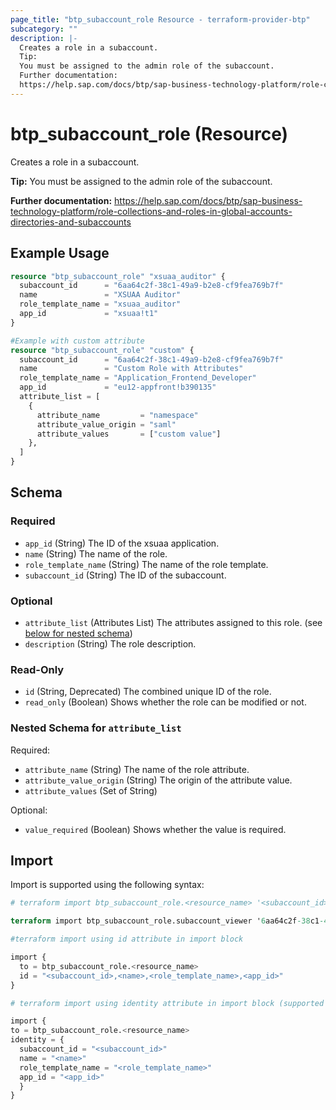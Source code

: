 ```yaml
---
page_title: "btp_subaccount_role Resource - terraform-provider-btp"
subcategory: ""
description: |-
  Creates a role in a subaccount.
  Tip:
  You must be assigned to the admin role of the subaccount.
  Further documentation:
  https://help.sap.com/docs/btp/sap-business-technology-platform/role-collections-and-roles-in-global-accounts-directories-and-subaccounts
---
```


# btp_subaccount_role (Resource)

Creates a role in a subaccount.

__Tip:__
You must be assigned to the admin role of the subaccount.

__Further documentation:__
<https://help.sap.com/docs/btp/sap-business-technology-platform/role-collections-and-roles-in-global-accounts-directories-and-subaccounts>

## Example Usage

```terraform
resource "btp_subaccount_role" "xsuaa_auditor" {
  subaccount_id      = "6aa64c2f-38c1-49a9-b2e8-cf9fea769b7f"
  name               = "XSUAA Auditor"
  role_template_name = "xsuaa_auditor"
  app_id             = "xsuaa!t1"
}

#Example with custom attribute
resource "btp_subaccount_role" "custom" {
  subaccount_id      = "6aa64c2f-38c1-49a9-b2e8-cf9fea769b7f"
  name               = "Custom Role with Attributes"
  role_template_name = "Application_Frontend_Developer"
  app_id             = "eu12-appfront!b390135"
  attribute_list = [
    {
      attribute_name         = "namespace"
      attribute_value_origin = "saml"
      attribute_values       = ["custom value"]
    },
  ]
}
```

<!-- schema generated by tfplugindocs -->
## Schema

### Required

- `app_id` (String) The ID of the xsuaa application.
- `name` (String) The name of the role.
- `role_template_name` (String) The name of the role template.
- `subaccount_id` (String) The ID of the subaccount.

### Optional

- `attribute_list` (Attributes List) The attributes assigned to this role. (see [below for nested schema](#nestedatt--attribute_list))
- `description` (String) The role description.

### Read-Only

- `id` (String, Deprecated) The combined unique ID of the role.
- `read_only` (Boolean) Shows whether the role can be modified or not.

<a id="nestedatt--attribute_list"></a>
### Nested Schema for `attribute_list`

Required:

- `attribute_name` (String) The name of the role attribute.
- `attribute_value_origin` (String) The origin of the attribute value.
- `attribute_values` (Set of String)

Optional:

- `value_required` (Boolean) Shows whether the value is required.

## Import

Import is supported using the following syntax:

```terraform
# terraform import btp_subaccount_role.<resource_name> '<subaccount_id>,<name>,<role_template_name>,<app_id>'

terraform import btp_subaccount_role.subaccount_viewer '6aa64c2f-38c1-49a9-b2e8-cf9fea769b7f,Subaccount Viewer,Subaccount_Viewer,cis-local!b2'

#terraform import using id attribute in import block

import {
  to = btp_subaccount_role.<resource_name>
  id = "<subaccount_id>,<name>,<role_template_name>,<app_id>"
}

# terraform import using identity attribute in import block (supported in terraform version 1.12 or later)

import {
to = btp_subaccount_role.<resource_name>
identity = {
  subaccount_id = "<subaccount_id>"
  name = "<name>"
  role_template_name = "<role_template_name>"
  app_id = "<app_id>"
  }
}
```
